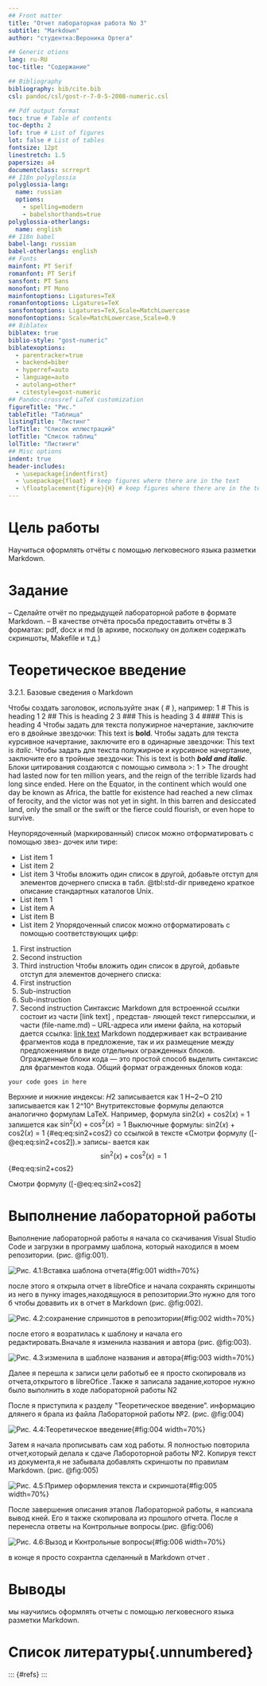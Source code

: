 ```yaml
---
## Front matter
title: "Отчет лабораторная работа No 3"
subtitle: "Markdown"
author: "студентка:Вероника Ортега"

## Generic otions
lang: ru-RU
toc-title: "Содержание"

## Bibliography
bibliography: bib/cite.bib
csl: pandoc/csl/gost-r-7-0-5-2008-numeric.csl

## Pdf output format
toc: true # Table of contents
toc-depth: 2
lof: true # List of figures
lot: false # List of tables
fontsize: 12pt
linestretch: 1.5
papersize: a4
documentclass: scrreprt
## I18n polyglossia
polyglossia-lang:
  name: russian
  options:
	- spelling=modern
	- babelshorthands=true
polyglossia-otherlangs:
  name: english
## I18n babel
babel-lang: russian
babel-otherlangs: english
## Fonts
mainfont: PT Serif
romanfont: PT Serif
sansfont: PT Sans
monofont: PT Mono
mainfontoptions: Ligatures=TeX
romanfontoptions: Ligatures=TeX
sansfontoptions: Ligatures=TeX,Scale=MatchLowercase
monofontoptions: Scale=MatchLowercase,Scale=0.9
## Biblatex
biblatex: true
biblio-style: "gost-numeric"
biblatexoptions:
  - parentracker=true
  - backend=biber
  - hyperref=auto
  - language=auto
  - autolang=other*
  - citestyle=gost-numeric
## Pandoc-crossref LaTeX customization
figureTitle: "Рис."
tableTitle: "Таблица"
listingTitle: "Листинг"
lofTitle: "Список иллюстраций"
lotTitle: "Список таблиц"
lolTitle: "Листинги"
## Misc options
indent: true
header-includes:
  - \usepackage{indentfirst}
  - \usepackage{float} # keep figures where there are in the text
  - \floatplacement{figure}{H} # keep figures where there are in the text
---
```


# Цель работы

Научиться оформлять отчёты с помощью легковесного языка разметки Markdown.

# Задание

– Сделайте отчёт по предыдущей лабораторной работе в формате Markdown.
– В качестве отчёта просьба предоставить отчёты в 3 форматах: pdf, docx и md (в архиве,
поскольку он должен содержать скриншоты, Makefile и т.д.)

# Теоретическое введение
3.2.1. Базовые сведения о Markdown

Чтобы создать заголовок, используйте знак ( # ), например:
1 # This is heading 1
2 ## This is heading 2
3 ### This is heading 3
4 #### This is heading 4
Чтобы задать для текста полужирное начертание, заключите его в двойные звездочки:
 This text is **bold**.
Чтобы задать для текста курсивное начертание, заключите его в одинарные звездочки:
 This text is *italic*.
Чтобы задать для текста полужирное и курсивное начертание, заключите его в тройные
звездочки:
 This is text is both ***bold and italic***.
Блоки цитирования создаются с помощью символа >:
1 > The drought had lasted now for ten million years, and the reign of
the terrible lizards had long since ended. Here on the Equator, in
the continent which would one day be known as Africa, the battle
for existence had reached a new climax of ferocity, and the victor
was not yet in sight. In this barren and desiccated land, only the
small or the swift or the fierce could flourish, or even hope to
survive.

Неупорядоченный (маркированный) список можно отформатировать с помощью звез-
дочек или тире:
- List item 1
- List item 2
- List item 3
Чтобы вложить один список в другой, добавьте отступ для элементов дочернего списка в табл. @tbl:std-dir приведено краткое описание стандартных каталогов Unix.
- List item 1
 - List item A
 - List item B
- List item 2
Упорядоченный список можно отформатировать с помощью соответствующих цифр:
1.  First instruction
2. Second instruction
3. Third instruction
Чтобы вложить один список в другой, добавьте отступ для элементов дочернего списка:
1. First instruction
  1. Sub-instruction
  1. Sub-instruction
1. Second instruction
Синтаксис Markdown для встроенной ссылки состоит из части [link text] , представ-
ляющей текст гиперссылки, и части (file-name.md) – URL-адреса или имени файла,
на который дается ссылка:
 [link text](file-name.md)
Markdown поддерживает как встраивание фрагментов кода в предложение, так и их
размещение между предложениями в виде отдельных огражденных блоков. Огражденные
блоки кода — это простой способ выделить синтаксис для фрагментов кода. Общий
формат огражденных блоков кода:
 ``` language
 your code goes in here
 ```
Верхние и нижние индексы:
𝐻2
записывается как
1 H~2~O
210
записывается как
1 2^10^
Внутритекстовые формулы делаются аналогично формулам LaTeX. Например, формула
sin2(𝑥) + cos2(𝑥) = 1 запишется как
$\sin^2 (x) + \cos^2 (x) = 1$
Выключные формулы:
sin2(𝑥) + cos2(𝑥) = 1
{#eq:eq:sin2+cos2} со ссылкой в тексте «Смотри формулу ([-@eq:eq:sin2+cos2]).» записы-
вается как
 $$
 \sin^2 (x) + \cos^2 (x) = 1
 $$ {#eq:eq:sin2+cos2}

 Смотри формулу ([-@eq:eq:sin2+cos2]

# Выполнение лабораторной работы

Выполнение лабораторной работы я начала со скачивания Visual Studio Code и загрузки в программу шаблона, который находился в моем репозитории. (рис. @fig:001).

![Рис. 4.1:Вставка шаблона отчета](image/capturas_de_pantalla/1.png){#fig:001 width=70%}
 
после этого я открыла отчет в libreOfice и начала сохранять скриншоты из него в пунку images,находящуюся в репозитории.Это нужно для того б чтобы довавить их в отчет в Markdown (рис. @fig:002).

![Рис. 4.2:сохранение слриншотов в репозитории](image/capturas_de_pantalla/captura_desde_2023-06-01_14-44-45.png){#fig:002 width=70%}

после етого я возратилась к шаблону и начала его редактировать.Вначале я изменила названия и автора (рис. @fig:003).

![Рис. 4.3:изменила в шаблоне названия и автора](image/capturas_de_pantalla/captura_desde_2023-06-01_15-10-49.png){#fig:003 width=70%}

Далее я перешла к записи цели работыб ее я просто скопировалв из отчета,открытого в libreOfice .Также я записала задание,которое нужно было выполнить в ходе лабораторной работы N2 

После я приступила к разделу "Теоретическое введение”. информацию длянего я брала из файла Лабораторной работы №2. (рис. @fig:004)

![Рис. 4.4:Теоретическое введение](image/capturas_de_pantalla/captura_desde_2023-06-01_15-26-37.png){#fig:004 width=70%}

Затем я начала прописывать сам ход работы. Я полностью повторила отчет,который делала к сдаче Лабороторной работы №2. Копируя текст из документа,я не забывала добавлять скриншоты по правилам Markdown. (рис. @fig:005)

![Рис. 4.5:Пример оформления текста и скриншота](image/capturas_de_pantalla/captura_desde_2023-06-01_15-28-30.png){#fig:005 width=70%} 

После завершения описания этапов Лабораторной работы, я напсиала вывод кней. Его я также скопировала из прошлого отчета. После я перенесла ответы на Контрольные вопросы.(рис. @fig:006)

![Рис. 4.6:Вызод и Ккнтрольные вопросы](image/capturas_de_pantalla/captura_desde_2023-06-01_15-31-45.png){#fig:006 width=70%} 

в конце я просто сохрантла сделанный в Markdown отчет .

# Выводы

мы научились оформлять отчеты с помощью легковесного языка разметки Markdown.

# Список литературы{.unnumbered}

::: {#refs}
:::
